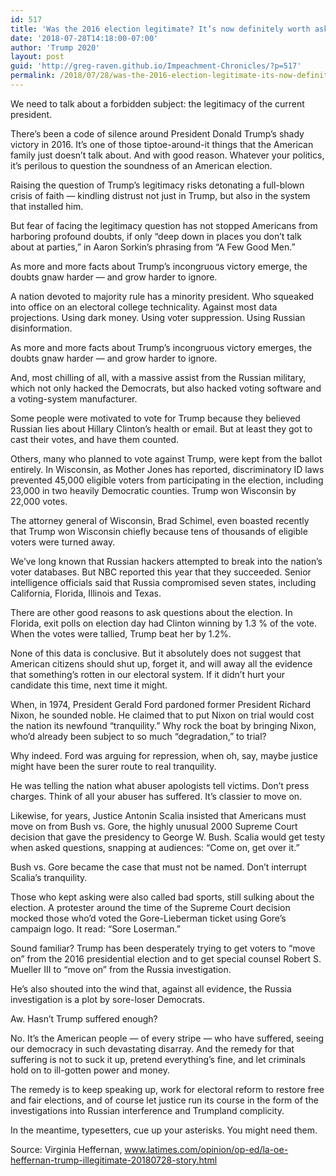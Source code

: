 ```yaml
---
id: 517
title: 'Was the 2016 election legitimate? It’s now definitely worth asking the question'
date: '2018-07-28T14:18:00-07:00'
author: 'Trump 2020'
layout: post
guid: 'http://greg-raven.github.io/Impeachment-Chronicles/?p=517'
permalink: /2018/07/28/was-the-2016-election-legitimate-its-now-definitely-worth-asking-the-question/
---
```


We need to talk about a forbidden subject: the legitimacy of the current president.

There’s been a code of silence around President Donald Trump’s shady victory in 2016. It’s one of those tiptoe-around-it things that the American family just doesn’t talk about. And with good reason. Whatever your politics, it’s perilous to question the soundness of an American election.

Raising the question of Trump’s legitimacy risks detonating a full-blown crisis of faith — kindling distrust not just in Trump, but also in the system that installed him.

But fear of facing the legitimacy question has not stopped Americans from harboring profound doubts, if only “deep down in places you don’t talk about at parties,” in Aaron Sorkin’s phrasing from “A Few Good Men.”

As more and more facts about Trump’s incongruous victory emerge, the doubts gnaw harder — and grow harder to ignore.

A nation devoted to majority rule has a minority president. Who squeaked into office on an electoral college technicality. Against most data projections. Using dark money. Using voter suppression. Using Russian disinformation.

As more and more facts about Trump’s incongruous victory emerges, the doubts gnaw harder — and grow harder to ignore.

And, most chilling of all, with a massive assist from the Russian military, which not only hacked the Democrats, but also hacked voting software and a voting-system manufacturer.

Some people were motivated to vote for Trump because they believed Russian lies about Hillary Clinton’s health or email. But at least they got to cast their votes, and have them counted.

Others, many who planned to vote against Trump, were kept from the ballot entirely. In Wisconsin, as Mother Jones has reported, discriminatory ID laws prevented 45,000 eligible voters from participating in the election, including 23,000 in two heavily Democratic counties. Trump won Wisconsin by 22,000 votes.

The attorney general of Wisconsin, Brad Schimel, even boasted recently that Trump won Wisconsin chiefly because tens of thousands of eligible voters were turned away.

We’ve long known that Russian hackers attempted to break into the nation’s voter databases. But NBC reported this year that they succeeded. Senior intelligence officials said that Russia compromised seven states, including California, Florida, Illinois and Texas.

There are other good reasons to ask questions about the election. In Florida, exit polls on election day had Clinton winning by 1.3 % of the vote. When the votes were tallied, Trump beat her by 1.2%.

None of this data is conclusive. But it absolutely does not suggest that American citizens should shut up, forget it, and will away all the evidence that something’s rotten in our electoral system. If it didn’t hurt your candidate this time, next time it might.

When, in 1974, President Gerald Ford pardoned former President Richard Nixon, he sounded noble. He claimed that to put Nixon on trial would cost the nation its newfound “tranquility.” Why rock the boat by bringing Nixon, who’d already been subject to so much “degradation,” to trial?

Why indeed. Ford was arguing for repression, when oh, say, maybe justice might have been the surer route to real tranquility.

He was telling the nation what abuser apologists tell victims. Don’t press charges. Think of all your abuser has suffered. It’s classier to move on.

Likewise, for years, Justice Antonin Scalia insisted that Americans must move on from Bush vs. Gore, the highly unusual 2000 Supreme Court decision that gave the presidency to George W. Bush. Scalia would get testy when asked questions, snapping at audiences: “Come on, get over it.”

Bush vs. Gore became the case that must not be named. Don’t interrupt Scalia’s tranquility.

Those who kept asking were also called bad sports, still sulking about the election. A protester around the time of the Supreme Court decision mocked those who’d voted the Gore-Lieberman ticket using Gore’s campaign logo. It read: “Sore Loserman.”

Sound familiar? Trump has been desperately trying to get voters to “move on” from the 2016 presidential election and to get special counsel Robert S. Mueller III to “move on” from the Russia investigation.

He’s also shouted into the wind that, against all evidence, the Russia investigation is a plot by sore-loser Democrats.

Aw. Hasn’t Trump suffered enough?

No. It’s the American people — of every stripe — who have suffered, seeing our democracy in such devastating disarray. And the remedy for that suffering is not to suck it up, pretend everything’s fine, and let criminals hold on to ill-gotten power and money.

The remedy is to keep speaking up, work for electoral reform to restore free and fair elections, and of course let justice run its course in the form of the investigations into Russian interference and Trumpland complicity.

In the meantime, typesetters, cue up your asterisks. You might need them.

Source: Virginia Heffernan, www.latimes.com/opinion/op-ed/la-oe-heffernan-trump-illegitimate-20180728-story.html
